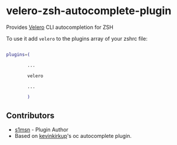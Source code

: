 # velero-zsh-autocomplete-plugin
Provides [Velero](https://velero.io/) CLI autocompletion for ZSH

To use it add `velero` to the plugins array of your zshrc file:

```bash

plugins=(

        ...

        velero

        ...

        )

```
## Contributors

+ [s1msn](https://github.com/s1msn) - Plugin Author
+ Based on [kevinkirkup](https://github.com/kevinkirkup)'s oc autocomplete plugin.
